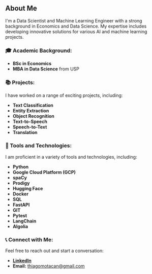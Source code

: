 ## About Me

I'm a Data Scientist and Machine Learning Engineer with a strong background in Economics and Data Science. My expertise includes developing innovative solutions for various AI and machine learning projects.

### 🎓 Academic Background:
- **BSc in Economics**
- **MBA in Data Science** from USP

### 📚 Projects:
I have worked on a range of exciting projects, including:
- **Text Classification**
- **Entity Extraction**
- **Object Recognition**
- **Text-to-Speech**
- **Speech-to-Text**
- **Translation**

### 🔧 Tools and Technologies:
I am proficient in a variety of tools and technologies, including:
- **Python**
- **Google Cloud Platform (GCP)**
- **spaCy**
- **Prodigy**
- **Hugging Face**
- **Docker**
- **SQL**
- **FastAPI**
- **GIT**
- **Pytest**
- **LangChain**
- **Algolia**

### 📞 Connect with Me:
Feel free to reach out and start a conversation:
- **[LinkedIn](https://www.linkedin.com/in/thiagomosantos/)**
- **Email:** [thiagomotacan@gmail.com](mailto:thiagomotacan@gmail.com)
